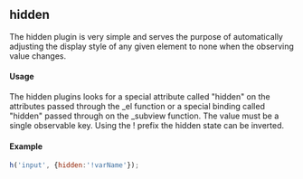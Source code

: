 hidden
-------------------------------

The hidden plugin is very simple and serves the purpose of automatically adjusting the display style of any given element to none when the observing value changes.

#### Usage

The hidden plugins looks for a special attribute called "hidden" on the attributes passed through the _el function or a special binding called "hidden" passed through on the _subview function. The value must be a single observable key. Using the ! prefix the hidden state can be inverted.

#### Example

```javascript
h('input', {hidden:'!varName'});
```

